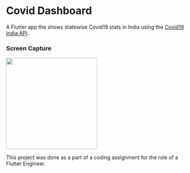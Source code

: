 # Covid Dashboard

A Flutter app the shows statewise Covid19 stats in India using the [Covid19 India API](https://github.com/covid19india/api).

### Screen Capture

<img src="covid_dashboard_screen_capture.gif" width="250">

This project was done as a part of a coding assignment for the role of a Flutter Engineer.
